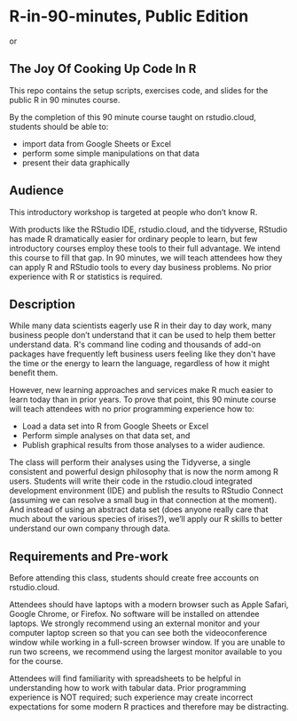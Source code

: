 # R-in-90-minutes, Public Edition

or 

## The Joy Of Cooking Up Code In R

This repo contains the setup scripts, exercises code, and slides for the public R in 90 minutes course.

By the completion of this 90 minute course taught on rstudio.cloud, students should be able to:

- import data from Google Sheets or Excel
- perform some simple manipulations on that data
- present their data graphically

## Audience
This introductory workshop is targeted at people who don’t know R.

With products like the RStudio IDE, rstudio.cloud, and the tidyverse, RStudio has made R dramatically easier for ordinary people to learn, but few introductory courses employ these tools to their full advantage. We intend this course to fill that gap. In 90 minutes, we will teach attendees how they can apply R and RStudio tools to every day business problems. No prior experience with R or statistics is required.

## Description
While many data scientists eagerly use R in their day to day work, many business people don’t understand that it can be used to help them better understand data. R's command line coding and thousands of add-on packages have frequently left business users feeling like they don't have the time or the energy to learn the language, regardless of how it might benefit them.

However, new learning approaches and services make R much easier to learn today than in prior years. To prove that point, this 90 minute course will teach attendees with no prior programming experience how to:
* Load a data set into R from Google Sheets or Excel
* Perform simple analyses on that data set, and
* Publish graphical results from those analyses to a wider audience.

The class will perform their analyses using the Tidyverse, a single consistent and powerful design philosophy that is now the norm among R users. Students will write their code in the rstudio.cloud integrated development environment (IDE) and publish the results to RStudio Connect (assuming we can resolve a small bug in that connection at the moment). And instead of using an abstract data set (does anyone really care that much about the various species of irises?), we’ll apply our R skills to better understand our own company through data.

## Requirements and Pre-work
Before attending this class, students should create free accounts on rstudio.cloud.

Attendees should have laptops with a modern browser such as Apple Safari, Google Chrome, or Firefox. No software will be installed on attendee laptops. We strongly recommend using an external monitor and your computer laptop screen so that you can see both the videoconference window while working in a full-screen browser window. If you are unable to run two screens, we recommend using the largest monitor available to you for the course.

Attendees will find familiarity with spreadsheets to be helpful in understanding how to work with tabular data. Prior programming experience is NOT required; such experience may create incorrect expectations for some modern R practices and therefore may be distracting.




